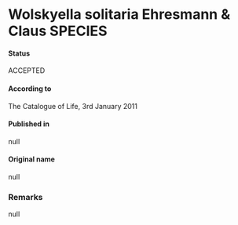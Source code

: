 # Wolskyella solitaria Ehresmann & Claus SPECIES

#### Status
ACCEPTED

#### According to
The Catalogue of Life, 3rd January 2011

#### Published in
null

#### Original name
null

### Remarks
null